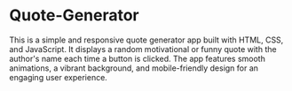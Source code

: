 # Quote-Generator
This is a simple and responsive quote generator app built with HTML, CSS, and JavaScript. It displays a random motivational or funny quote with the author's name each time a button is clicked. The app features smooth animations, a vibrant background, and mobile-friendly design for an engaging user experience.
